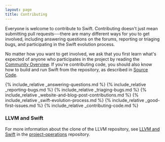 ```yaml
---
layout: page
title: Contributing
---
```


Everyone is welcome to contribute to Swift.
Contributing doesn't just mean submitting pull requests---there
are many different ways for you to get involved,
including answering questions on the forums,
reporting or triaging bugs, and participating in the Swift evolution process.

No matter how you want to get involved,
we ask that you first learn what's expected
of anyone who participates in the project
by reading the [Community Overview](/community).
If you're contributing code, you should also know how to build and run
Swift from the repository,
as described in [Source Code](/documentation/source-code).

{% include_relative _answering-questions.md %}
{% include_relative _reporting-bugs.md %}
{% include_relative _triaging-bugs.md %}
{% include_relative _website-and-blog-post-contributions.md %}
{% include_relative _swift-evolution-process.md %}
{% include_relative _good-first-issues.md %}
{% include_relative _contributing-code.md %}

### LLVM and Swift

For more information about the clone of the LLVM repository, see
[LLVM and Swift](https://github.com/swiftlang/project-operations/blob/main/llvm-and-swift.md)
in the [project-operations](https://github.com/swiftlang/project-operations/) repository.